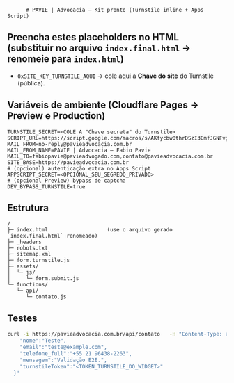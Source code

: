           # PAVIE | Advocacia — Kit pronto (Turnstile inline + Apps Script) 

## Preencha estes **placeholders no HTML** (substituir no arquivo `index.final.html` → renomeie para `index.html`)
- `0xSITE_KEY_TURNSTILE_AQUI` → cole aqui a **Chave do site** do Turnstile (pública).

## Variáveis de ambiente (Cloudflare Pages → Preview e Production)
```
TURNSTILE_SECRET=<COLE A "Chave secreta" do Turnstile>
SCRIPT_URL=https://script.google.com/macros/s/AKfycbw0thrDSzI3CmfJGNFvgJvXyFX3PNpSFyJ2aeyFcMaM/exec
MAIL_FROM=no-reply@pavieadvocacia.com.br
MAIL_FROM_NAME=PAVIE | Advocacia – Fabio Pavie
MAIL_TO=fabiopavie@pavieadvogado.com,contato@pavieadvocacia.com.br
SITE_BASE=https://pavieadvocacia.com.br
# (opcional) autenticação extra no Apps Script
APPSCRIPT_SECRET=<OPCIONAL_SEU_SEGREDO_PRIVADO>
# (opcional Preview) bypass de captcha
DEV_BYPASS_TURNSTILE=true
```

## Estrutura
```
/
├─ index.html                   (use o arquivo gerado `index.final.html` renomeado)
├─ _headers
├─ robots.txt
├─ sitemap.xml
├─ form.turnstile.js
├─ assets/
│  └─ js/
│     └─ form.submit.js
└─ functions/
   └─ api/
      └─ contato.js
```

## Testes
```bash
curl -i https://pavieadvocacia.com.br/api/contato   -H "Content-Type: application/json"   -d '{
    "nome":"Teste",
    "email":"teste@example.com",
    "telefone_full":"+55 21 96438-2263",
    "mensagem":"Validação E2E.",
    "turnstileToken":"<TOKEN_TURNSTILE_DO_WIDGET>"
  }'
```